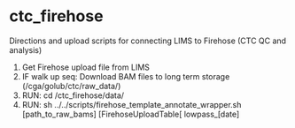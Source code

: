 ctc_firehose
============

Directions and upload scripts for connecting LIMS to Firehose (CTC QC and analysis)

1. Get Firehose upload file from LIMS 
2. IF walk up seq: Download BAM files to long term storage (/cga/golub/ctc/raw_data/)
3. RUN: cd /ctc_firehose/data/
4. RUN: sh ../../scripts/firehose_template_annotate_wrapper.sh [path_to_raw_bams] [FirehoseUploadTable[ lowpass_[date]

